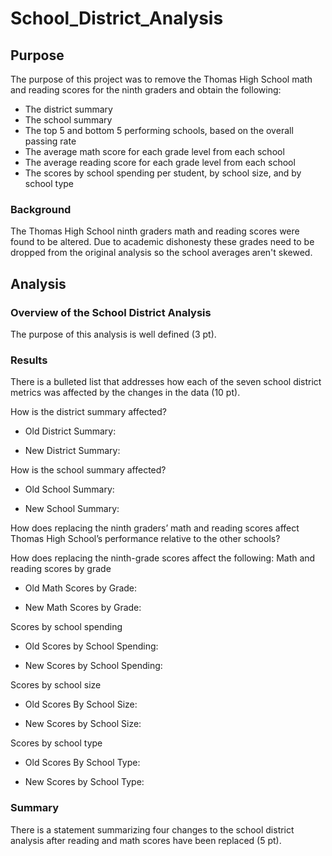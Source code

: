 # School_District_Analysis
## Purpose
The purpose of this project was to remove the Thomas High School math and reading scores for the ninth graders and obtain the following:
* The district summary
* The school summary
* The top 5 and bottom 5 performing schools, based on the overall passing rate
* The average math score for each grade level from each school
* The average reading score for each grade level from each school
* The scores by school spending per student, by school size, and by school type

### Background
The Thomas High School ninth graders math and reading scores were found to be altered. Due to academic dishonesty these grades need to be dropped from the original analysis so the school averages aren't skewed.

## Analysis


### Overview of the School District Analysis
The purpose of this analysis is well defined (3 pt).

### Results
There is a bulleted list that addresses how each of the seven school district metrics was affected by the changes in the data (10 pt).

How is the district summary affected?

* Old District Summary:

* New District Summary:


How is the school summary affected?

* Old School Summary:

* New School Summary:


How does replacing the ninth graders’ math and reading scores affect Thomas High School’s performance relative to the other schools?


How does replacing the ninth-grade scores affect the following:
Math and reading scores by grade
* Old Math Scores by Grade:

* New Math Scores by Grade:

Scores by school spending

* Old Scores by School Spending:

* New Scores by School Spending:

Scores by school size

* Old Scores By School Size:

* New Scores by School Size:

Scores by school type

* Old Scores By School Type:

* New Scores by School Type:


### Summary
There is a statement summarizing four changes to the school district analysis after reading and math scores have been replaced (5 pt).
